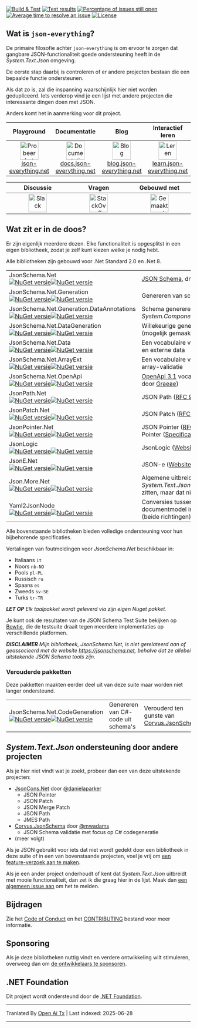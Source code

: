 [![Build & Test](https://github.com/json-everything/json-everything/actions/workflows/dotnet-core.yml/badge.svg?branch=master&event=push)](https://github.com/json-everything/json-everything/actions/workflows/dotnet-core.yml)
[![Test results](https://img.shields.io/endpoint?url=https://gist.githubusercontent.com/gregsdennis/28607f2d276032f4d9a7f2c807e44df7/raw/test-results-badge.json)](https://github.com/json-everything/json-everything/actions?query=workflow%3A%22Build+%26+Test%22)
[![Percentage of issues still open](http://isitmaintained.com/badge/open/json-everything/json-everything.svg)](https://github.com/json-everything/json-everything/issues "Percentage of issues still open")
[![Average time to resolve an issue](http://isitmaintained.com/badge/resolution/json-everything/json-everything.svg)](https://github.com/json-everything/json-everything/issues "Average time to resolve an issue")
[![License](https://img.shields.io/github/license/json-everything/json-everything)](https://github.com/json-everything/json-everything/blob/master/LICENSE)

## Wat is `json-everything`?

De primaire filosofie achter `json-everything` is om ervoor te zorgen dat gangbare JSON-functionaliteit goede ondersteuning heeft in de _System.Text.Json_ omgeving.

De eerste stap daarbij is controleren of er andere projecten bestaan die een bepaalde functie ondersteunen.

Als dat zo is, zal die inspanning waarschijnlijk hier niet worden gedupliceerd. Iets verderop vind je een lijst met andere projecten die interessante dingen doen met JSON.

Anders komt het in aanmerking voor dit project.

<table>
<thead>
<tr>
<th width="207">Playground</th>
<th width="207">Documentatie</th>
<th width="207">Blog</th>
<th width="207">Interactief leren</th>
</tr>
</thead>
<tbody>
<tr>
<td align="center"><a href="https://json-everything.net"><img src="Resources/json-animated.webp" alt="Probeer het online" title="Probeer het online" height="50"><br>json-everything.net</a></td>
<td align="center"><a href="https://docs.json-everything.net"><img src="Resources/docs-icon.png" alt="Documentatie" title="Documentatie" height="50"><br>docs.json-everything.net</a></td>
<td align="center"><a href="https://blog.json-everything.net"><img src="Resources/blog-icon.png" alt="Blog" title="Blog" height="50"><br>blog.json-everything.net</a></td>
<td align="center"><a href="https://learn.json-everything.net"><img src="Resources/learn-icon.png" alt="Leren" title="Leren" height="50"><br>learn.json-everything.net</a></td>
</tr>
</tbody>
</table>

<table>
<thead>
<tr>
<th width="276">Discussie</th>
<th width="276">Vragen</th>
<th width="276">Gebouwd met</th>
</tr>
</thead>
<tbody>
<tr>
<td align="center"><a href="https://join.slack.com/t/json-everything/shared_invite/zt-4klcm69x-_MA8Z2ZSZ4JNu_d3lQOVPg"><img src="Resources/Slack.png" alt="Slack" title="Slack" height="50"></a></td>
<td align="center"><a href="https://stackoverflow.com/questions/tagged/json-everything"><img src="Resources/stackoverflow.png" alt="StackOverflow" title="StackOverflow" height="50"></a></td>
<td align="center"><a href="http://www.jetbrains.com/resharper"><img src="Resources/Resharper.svg" alt="Gemaakt met Jetbrains Resharper" title="Gemaakt met Jetbrains Resharper" height="50"></a></td>
</tr>
</tbody>
</table>

## Wat zit er in de doos?

Er zijn eigenlijk meerdere dozen. Elke functionaliteit is opgesplitst in een eigen bibliotheek, zodat je zelf kunt kiezen welke je nodig hebt.

Alle bibliotheken zijn gebouwd voor .Net Standard 2.0 en .Net 8.

<table>
<tbody>
<tr>
<td>JsonSchema.Net<br><a href="https://www.nuget.org/packages/JsonSchema.Net/"><img alt="NuGet versie" src="https://img.shields.io/nuget/vpre/JsonSchema.Net.svg?svg=true"></img><img alt="NuGet versie" src="https://img.shields.io/nuget/dt/JsonSchema.Net.svg?svg=true"></img></a></td>
<td><a href="https://json-schema.org">JSON Schema</a>, drafts 6 en hoger</td>
</tr>
<tr>
<td>JsonSchema.Net.Generation<br><a href="https://www.nuget.org/packages/JsonSchema.Net.Generation/"><img alt="NuGet versie" src="https://img.shields.io/nuget/vpre/JsonSchema.Net.Generation.svg?svg=true"></img><img alt="NuGet versie" src="https://img.shields.io/nuget/dt/JsonSchema.Net.Generation.svg?svg=true"></img></a></td>
<td>Genereren van schema's uit .Net types</td>
</tr>
<tr>
<td>JsonSchema.Net.Generation.DataAnnotations<br><a href="https://www.nuget.org/packages/JsonSchema.Net.Generation.DataAnnotations/"><img alt="NuGet versie" src="https://img.shields.io/nuget/vpre/JsonSchema.Net.Generation.DataAnnotations.svg?svg=true"></img><img alt="NuGet versie" src="https://img.shields.io/nuget/dt/JsonSchema.Net.Generation.DataAnnotations.svg?svg=true"></img></a></td>
<td>Schema genereren met ondersteuning voor <em>System.ComponentModel.DataAnnotations</em>.</td>
</tr>
<tr>
<td>JsonSchema.Net.DataGeneration<br><a href="https://www.nuget.org/packages/JsonSchema.Net.DataGeneration/"><img alt="NuGet versie" src="https://img.shields.io/nuget/vpre/JsonSchema.Net.DataGeneration.svg?svg=true"></img><img alt="NuGet versie" src="https://img.shields.io/nuget/dt/JsonSchema.Net.DataGeneration.svg?svg=true"></img></a></td>
<td>Willekeurige generatie van instantie-data (mogelijk gemaakt door <a href="https://github.com/bchavez/Bogus">Bogus</a>)</td>
</tr>
<tr>
<td>JsonSchema.Net.Data<br><a href="https://www.nuget.org/packages/JsonSchema.Net.Data/"><img alt="NuGet versie" src="https://img.shields.io/nuget/vpre/JsonSchema.Net.Data.svg?svg=true"></img><img alt="NuGet versie" src="https://img.shields.io/nuget/dt/JsonSchema.Net.Data.svg?svg=true"></img></a></td>
<td>Een vocabulaire voor toegang tot instantie- en externe data</td>
</tr>
<tr>
<td>JsonSchema.Net.ArrayExt<br><a href="https://www.nuget.org/packages/JsonSchema.Net.ArrayExt/"><img alt="NuGet versie" src="https://img.shields.io/nuget/vpre/JsonSchema.Net.ArrayExt.svg?svg=true"></img><img alt="NuGet versie" src="https://img.shields.io/nuget/dt/JsonSchema.Net.ArrayExt.svg?svg=true"></img></a></td>
<td>Een vocabulaire voor het uitbreiden van array-validatie</td>
</tr>
<tr>
<td>JsonSchema.Net.OpenApi<br><a href="https://www.nuget.org/packages/JsonSchema.Net.OpenApi/"><img alt="NuGet versie" src="https://img.shields.io/nuget/vpre/JsonSchema.Net.OpenApi.svg?svg=true"></img><img alt="NuGet versie" src="https://img.shields.io/nuget/dt/JsonSchema.Net.OpenApi.svg?svg=true"></img></a></td>
<td><a href="https://www.openapis.org/">OpenApi 3.1</a> vocabulaire extensie (gebruikt door <a href="https://github.com/gregsdennis/Graeae">Graeae</a>)</td>
</tr>
<tr>
<td>JsonPath.Net<br><a href="https://www.nuget.org/packages/JsonPath.Net/"><img alt="NuGet versie" src="https://img.shields.io/nuget/vpre/JsonPath.Net.svg?svg=true"></img><img alt="NuGet versie" src="https://img.shields.io/nuget/dt/JsonPath.Net.svg?svg=true"></img></a></td>
<td>JSON Path (<a href="https://tools.ietf.org/html/rfc9535">RFC 9535</a>)</td>
</tr>
<tr>
<td>JsonPatch.Net<br><a href="https://www.nuget.org/packages/JsonPatch.Net/"><img alt="NuGet versie" src="https://img.shields.io/nuget/vpre/JsonPatch.Net.svg?svg=true"></img><img alt="NuGet versie" src="https://img.shields.io/nuget/dt/JsonPatch.Net.svg?svg=true"></img></a></td>
<td>JSON Patch (<a href="https://tools.ietf.org/html/rfc6902">RFC 6902</a>)</td>
</tr>
<tr>
<td>JsonPointer.Net<br><a href="https://www.nuget.org/packages/JsonPointer.Net/"><img alt="NuGet versie" src="https://img.shields.io/nuget/vpre/JsonPointer.Net.svg?svg=true"></img><img alt="NuGet versie" src="https://img.shields.io/nuget/dt/JsonPointer.Net.svg?svg=true"></img></a></td>
<td>JSON Pointer (<a href="https://tools.ietf.org/html/rfc6901">RFC 6901</a>) en Relative JSON Pointer (<a href="https://tools.ietf.org/id/draft-handrews-relative-json-pointer-00.html">Specificatie</a>)</td>
</tr>
<tr>
<td>JsonLogic<br><a href="https://www.nuget.org/packages/JsonLogic/"><img alt="NuGet versie" src="https://img.shields.io/nuget/vpre/JsonLogic.svg?svg=true"></img><img alt="NuGet versie" src="https://img.shields.io/nuget/dt/JsonLogic.svg?svg=true"></img></a></td>
<td>JsonLogic (<a href="https://jsonlogic.com">Website</a>)</td>
</tr>
<tr>
<td>JsonE.Net<br><a href="https://www.nuget.org/packages/JsonE.Net/"><img alt="NuGet versie" src="https://img.shields.io/nuget/vpre/JsonE.Net.svg?svg=true"></img><img alt="NuGet versie" src="https://img.shields.io/nuget/dt/JsonE.Net.svg?svg=true"></img></a></td>
<td>JSON-e (<a href="https://json-e.js.org/">Website</a>)</td>
</tr>
<tr>
<td>Json.More.Net<br><a href="https://www.nuget.org/packages/Json.More.Net/"><img alt="NuGet versie" src="https://img.shields.io/nuget/vpre/Json.More.Net.svg?svg=true"></img><img alt="NuGet versie" src="https://img.shields.io/nuget/dt/Json.More.Net.svg?svg=true"></img></a></td>
<td>Algemene uitbreidingen die waarschijnlijk in <em>System.Text.Json[.Nodes]</em> hadden moeten zitten, maar dat niet doen</td>
</tr>
<tr>
<td>Yaml2JsonNode<br><a href="https://www.nuget.org/packages/Yaml2JsonNode/"><img alt="NuGet versie" src="https://img.shields.io/nuget/vpre/Yaml2JsonNode.svg?svg=true"></img><img alt="NuGet versie" src="https://img.shields.io/nuget/dt/Yaml2JsonNode.svg?svg=true"></img></a></td>
<td>Conversies tussen het YAML documentmodel in <a href="https://github.com/aaubry/YamlDotNet">YamlDotNet</a> en <code>JsonNode</code> (beide richtingen).</td>
</tr>
</tbody>
</table>

Alle bovenstaande bibliotheken bieden volledige ondersteuning voor hun bijbehorende specificaties.

Vertalingen van foutmeldingen voor _JsonSchema.Net_ beschikbaar in:

- Italiaans `it`
- Noors `nb-NO`
- Pools `pl-PL`
- Russisch `ru`
- Spaans `es`
- Zweeds `sv-SE`
- Turks `tr-TR`

***LET OP** Elk taalpakket wordt geleverd via zijn eigen Nuget pakket.*

Je kunt ook de resultaten van de JSON Schema Test Suite bekijken op [Bowtie](https://bowtie-json-schema.github.io/bowtie), die de testsuite draait tegen meerdere implementaties op verschillende platformen.

***DISCLAIMER** Mijn bibliotheek, _JsonSchema.Net_, is niet gerelateerd aan of geassocieerd met de website https://jsonschema.net, behalve dat ze allebei uitstekende JSON Schema tools zijn.*

### Verouderde pakketten

Deze pakketten maakten eerder deel uit van deze suite maar worden niet langer ondersteund.

<table>
<tbody>
<tr>
<td>JsonSchema.Net.CodeGeneration<br><a href="https://www.nuget.org/packages/JsonSchema.Net.CodeGeneration/"><img alt="NuGet versie" src="https://img.shields.io/nuget/vpre/JsonSchema.Net.CodeGeneration.svg?svg=true"></img><img alt="NuGet versie" src="https://img.shields.io/nuget/dt/JsonSchema.Net.CodeGeneration.svg?svg=true"></img></a></td>
<td>Genereren van C#-code uit schema's</td>
<td>Verouderd ten gunste van <a href="https://github.com/corvus-dotnet/Corvus.JsonSchema">Corvus.JsonSchema</a></td>
</tr>
</tbody>
</table>


## _System.Text.Json_ ondersteuning door andere projecten

Als je hier niet vindt wat je zoekt, probeer dan een van deze uitstekende projecten:

- [JsonCons.Net](https://github.com/danielaparker/JsonCons.Net) door [@danielaparker](https://github.com/danielaparker)
  - JSON Pointer
  - JSON Patch
  - JSON Merge Patch
  - JSON Path
  - JMES Path
- [Corvus.JsonSchema](https://github.com/corvus-dotnet/Corvus.JsonSchema) door [@mwadams](https://github.com/mwadams)
  - JSON Schema validatie met focus op C# codegeneratie
- (meer volgt)

Als je JSON gebruikt voor iets dat niet wordt gedekt door een bibliotheek in deze suite of in een van bovenstaande projecten, voel je vrij om [een feature-verzoek aan te maken](https://github.com/json-everything/json-everything/issues/new?assignees=&labels=feature&projects=&template=New_function.yml).

Als je een ander project onderhoudt of kent dat _System.Text.Json_ uitbreidt met mooie functionaliteit, dan zet ik die graag hier in de lijst. Maak dan [een algemeen issue aan](https://github.com/json-everything/json-everything/issues/new) om het te melden.

## Bijdragen

Zie het [Code of Conduct](./CODE_OF_CONDUCT.md) en het [CONTRIBUTING](./CONTRIBUTING.md) bestand voor meer informatie.

## Sponsoring

Als je deze bibliotheken nuttig vindt en verdere ontwikkeling wilt stimuleren, overweeg dan om [de ontwikkelaars te sponsoren](https://github.com/sponsors/gregsdennis).

## .NET Foundation

Dit project wordt ondersteund door de [.NET Foundation](https://dotnetfoundation.org).

---

Tranlated By [Open Ai Tx](https://github.com/OpenAiTx/OpenAiTx) | Last indexed: 2025-06-28

---